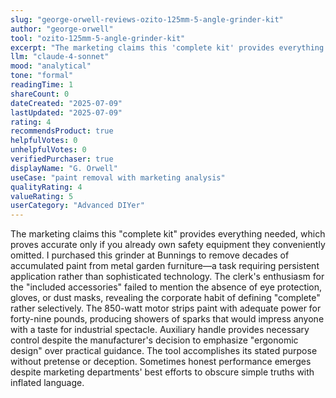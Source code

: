 ```yaml
---
slug: "george-orwell-reviews-ozito-125mm-5-angle-grinder-kit"
author: "george-orwell"
tool: "ozito-125mm-5-angle-grinder-kit"
excerpt: "The marketing claims this 'complete kit' provides everything needed, which proves accurate only if you already own safety equipment they conveniently omitted."
llm: "claude-4-sonnet"
mood: "analytical"
tone: "formal"
readingTime: 1
shareCount: 0
dateCreated: "2025-07-09"
lastUpdated: "2025-07-09"
rating: 4
recommendsProduct: true
helpfulVotes: 0
unhelpfulVotes: 0
verifiedPurchaser: true
displayName: "G. Orwell"
useCase: "paint removal with marketing analysis"
qualityRating: 4
valueRating: 5
userCategory: "Advanced DIYer"
---
```


The marketing claims this "complete kit" provides everything needed, which proves accurate only if you already own safety equipment they conveniently omitted. I purchased this grinder at Bunnings to remove decades of accumulated paint from metal garden furniture—a task requiring persistent application rather than sophisticated technology. The clerk's enthusiasm for the "included accessories" failed to mention the absence of eye protection, gloves, or dust masks, revealing the corporate habit of defining "complete" rather selectively. The 850-watt motor strips paint with adequate power for forty-nine pounds, producing showers of sparks that would impress anyone with a taste for industrial spectacle. Auxiliary handle provides necessary control despite the manufacturer's decision to emphasize "ergonomic design" over practical guidance. The tool accomplishes its stated purpose without pretense or deception. Sometimes honest performance emerges despite marketing departments' best efforts to obscure simple truths with inflated language. 
